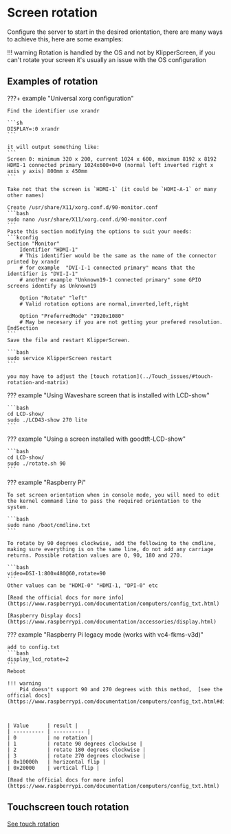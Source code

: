 # Screen rotation
Configure the server to start in the desired orientation, there are many ways to achieve this,
here are some examples:

!!! warning
    Rotation is handled by the OS and not by KlipperScreen,
    if you can't rotate your screen it's usually an issue with the OS configuration

## Examples of rotation

???+ example "Universal xorg configuration"

    Find the identifier use xrandr

    ```sh
    DISPLAY=:0 xrandr
    ```

    it will output something like:
    ```
    Screen 0: minimum 320 x 200, current 1024 x 600, maximum 8192 x 8192
    HDMI-1 connected primary 1024x600+0+0 (normal left inverted right x axis y axis) 800mm x 450mm
    ```

    Take not that the screen is `HDMI-1` (it could be `HDMI-A-1` or many other names)

    Create /usr/share/X11/xorg.conf.d/90-monitor.conf
    ```bash
    sudo nano /usr/share/X11/xorg.conf.d/90-monitor.conf
    ```
    Paste this section modifying the options to suit your needs:
    ```kconfig
    Section "Monitor"
        Identifier "HDMI-1"
        # This identifier would be the same as the name of the connector printed by xrandr
        # for example  "DVI-I-1 connected primary" means that the identifier is "DVI-I-1"
        # another example "Unknown19-1 connected primary" some GPIO screens identify as Unknown19

        Option "Rotate" "left"
        # Valid rotation options are normal,inverted,left,right

        Option "PreferredMode" "1920x1080"
        # May be necesary if you are not getting your prefered resolution.
    EndSection
    ```
    Save the file and restart KlipperScreen.

    ```bash
    sudo service KlipperScreen restart
    ```

    you may have to adjust the [touch rotation](../Touch_issues/#touch-rotation-and-matrix)

??? example "Using Waveshare screen that is installed with LCD-show"

    ```bash
    cd LCD-show/
    sudo ./LCD43-show 270 lite
    ```

??? example "Using a screen installed with goodtft-LCD-show"

    ```bash
    cd LCD-show/
    sudo ./rotate.sh 90
    ```

??? example "Raspberry Pi"



    To set screen orientation when in console mode, you will need to edit the kernel command line to pass the required orientation to the system.

    ```bash
    sudo nano /boot/cmdline.txt
    ```

    To rotate by 90 degrees clockwise, add the following to the cmdline, making sure everything is on the same line, do not add any carriage returns. Possible rotation values are 0, 90, 180 and 270.

    ```bash
    video=DSI-1:800x480@60,rotate=90
    ```
    Other values can be "HDMI-0" "HDMI-1, "DPI-0" etc

    [Read the official docs for more info](https://www.raspberrypi.com/documentation/computers/config_txt.html)

    [Raspberry Display docs](https://www.raspberrypi.com/documentation/accessories/display.html)

??? example "Raspberry Pi legacy mode (works with vc4-fkms-v3d)"

    add to config.txt
    ```bash
    display_lcd_rotate=2
    ```
    Reboot

    !!! warning
        Pi4 doesn't support 90 and 270 degrees with this method,  [see the official docs](https://www.raspberrypi.com/documentation/computers/config_txt.html#display_hdmi_rotate)



    | Value      | result |
    | ---------- | ---------- |
    | 0          | no rotation |
    | 1          | rotate 90 degrees clockwise |
    | 2          | rotate 180 degrees clockwise |
    | 3          | rotate 270 degrees clockwise |
    | 0x10000h   | horizontal flip |
    | 0x20000    | vertical flip |

    [Read the official docs for more info](https://www.raspberrypi.com/documentation/computers/config_txt.html)

## Touchscreen touch rotation

[See touch rotation](../Touch_issues/#touch-rotation-and-matrix)
